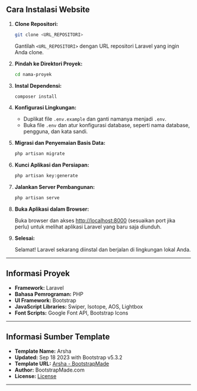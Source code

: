 ## Cara Instalasi Website

1. **Clone Repositori:**

    ```bash
    git clone <URL_REPOSITORI>
    ```

    Gantilah `<URL_REPOSITORI>` dengan URL repositori Laravel yang ingin Anda clone.

2. **Pindah ke Direktori Proyek:**

    ```bash
    cd nama-proyek
    ```

3. **Instal Dependensi:**

    ```bash
    composer install
    ```

4. **Konfigurasi Lingkungan:**

    - Duplikat file `.env.example` dan ganti namanya menjadi `.env`.
    - Buka file `.env` dan atur konfigurasi database, seperti nama database, pengguna, dan kata sandi.

5. **Migrasi dan Penyemaian Basis Data:**

    ```bash
    php artisan migrate
    ```

6. **Kunci Aplikasi dan Persiapan:**

    ```bash
    php artisan key:generate
    ```

7. **Jalankan Server Pembangunan:**

    ```bash
    php artisan serve
    ```

8. **Buka Aplikasi dalam Browser:**

    Buka browser dan akses [http://localhost:8000](http://localhost:8000) (sesuaikan port jika perlu) untuk melihat aplikasi Laravel yang baru saja diunduh.

9. **Selesai:**

    Selamat! Laravel sekarang diinstal dan berjalan di lingkungan lokal Anda.

---

## Informasi Proyek

-   **Framework:** Laravel
-   **Bahasa Pemrograman:** PHP
-   **UI Framework:** Bootstrap
-   **JavaScript Libraries:** Swiper, Isotope, AOS, Lightbox
-   **Font Scripts:** Google Font API, Bootstrap Icons

---

## Informasi Sumber Template

-   **Template Name:** Arsha
-   **Updated:** Sep 18 2023 with Bootstrap v5.3.2
-   **Template URL:** [Arsha - BootstrapMade](https://bootstrapmade.com/arsha-free-bootstrap-html-template-corporate/)
-   **Author:** BootstrapMade.com
-   **License:** [License](https://bootstrapmade.com/license/)

---
